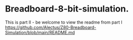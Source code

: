 # Breadboard-8-bit-simulation.
This is part II - be welcome to view the readme from part I
https://github.com/Alectus/Z80-Breadboard-Simulation/blob/main/README.md
